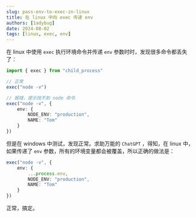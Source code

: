 ```yaml
---
slug: pass-env-to-exec-in-linux
title: 在 linux 中向 exec 传递 env
authors: [1adybug]
date: 2024-08-02
tags: [linux, exec, env]
---
```


在 linux 中使用 `exec` 执行环境命令并传递 `env` 参数时时，发现很多命令都丢失了：

```TypeScript
import { exec } from "child_process"

// 正常
exec("node -v")

// 报错，提示找不到 node 命令
exec("node -v", {
    env: {
        NODE_ENV: "production",
        NAME: "Tom"
    }
})
```

但是在 windows 中测试，发现正常。求助万能的 `ChatGPT` ，得知，在 linux 中，如果传递了 `env` 参数，所有的环境变量都会被覆盖，所以正确的做法是：

```TypeScript
exec("node -v", {
    env: {
        ...process.env,
        NODE_ENV: "production",
        NAME: "Tom"
    }
})
```

正常，搞定。
